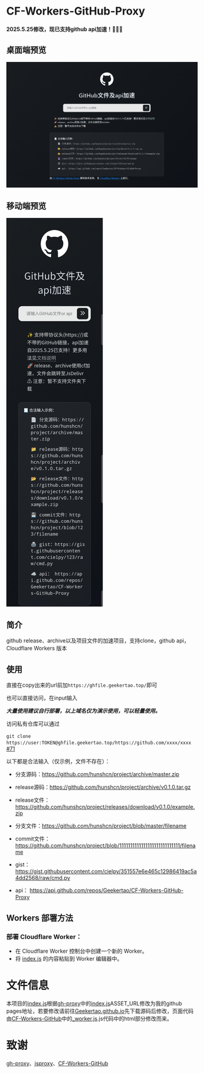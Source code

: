 # CF-Workers-GitHub-Proxy
#### 2025.5.25修改，现已支持github api加速！🎉🎉🎉
## 桌面端预览
![desktop](src/desktop.png)
## 移动端预览
![mobile](src/mobile.png)
## 简介
github release、archive以及项目文件的加速项目，支持clone，github api，Cloudflare Workers 版本

## 使用

直接在copy出来的url前加`https://ghfile.geekertao.top/`即可

也可以直接访问，在input输入

***大量使用建议自行部署，以上域名仅为演示使用，可以轻量使用。***

访问私有仓库可以通过

`git clone https://user:TOKEN@ghfile.geekertao.top/https://github.com/xxxx/xxxx` [#71](https://github.com/hunshcn/gh-proxy/issues/71)

以下都是合法输入（仅示例，文件不存在）：

- 分支源码：https://github.com/hunshcn/project/archive/master.zip

- release源码：https://github.com/hunshcn/project/archive/v0.1.0.tar.gz

- release文件：https://github.com/hunshcn/project/releases/download/v0.1.0/example.zip

- 分支文件：https://github.com/hunshcn/project/blob/master/filename

- commit文件：https://github.com/hunshcn/project/blob/1111111111111111111111111111/filename

- gist：https://gist.githubusercontent.com/cielpy/351557e6e465c12986419ac5a4dd2568/raw/cmd.py

- api：
https://api.github.com/repos/Geekertao/CF-Workers-GitHub-Proxy
## Workers 部署方法
### 部署 Cloudflare Worker：

   - 在 Cloudflare Worker 控制台中创建一个新的 Worker。
   - 将 [index.js](https://github.com/Geekertao/gh-proxy/blob/main/index.js)  的内容粘贴到 Worker 编辑器中。

# 文件信息
本项目的[index.js](https://github.com/Geekertao/gh-proxy/blob/main/index.js)根据[gh-proxy](https://github.com/hunshcn/gh-proxy)中的[index.js](https://github.com/hunshcn/gh-proxy/blob/master/index.js)ASSET_URL修改为我的github pages地址，若要修改请前往[Geekertao.github.io](https://github.com/Geekertao/Geekertao.github.io/tree/main/gh-proxy)先下载源码后修改，页面代码由[CF-Workers-GitHub](https://github.com/cmliu/CF-Workers-GitHub/)中的[_worker.js](https://github.com/cmliu/CF-Workers-GitHub/blob/main/_worker.js).js代码中的html部分修改而来。

# 致谢
[gh-proxy](https://github.com/hunshcn/gh-proxy)、[jsproxy](https://github.com/EtherDream/jsproxy/)、[CF-Workers-GitHub](https://github.com/cmliu/CF-Workers-GitHub/)
